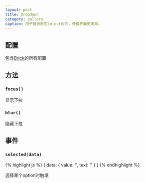 ```yaml
---
layout: post
title: Dropdown
category: gallery
caption: 用于替换原生select组件，使得界面更美观。
---
```


## 配置

包含[Brick](/etaoux/brix/tree/master/docs/brick.md)的所有配置

## 方法

### `focus()`

显示下拉

### `blur()`

隐藏下拉

## 事件

### `selected(data)`

{% highlight js %}
{
    data: {
        value: '',
        text: ''
    }
}
{% endhighlight %}

选择某个option时触发
